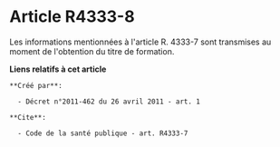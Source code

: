 # Article R4333-8

Les informations mentionnées à l'article R. 4333-7 sont transmises au moment de l'obtention du titre de formation.

**Liens relatifs à cet article**

	**Créé par**:

	  - Décret n°2011-462 du 26 avril 2011 - art. 1

	**Cite**:

	  - Code de la santé publique - art. R4333-7
